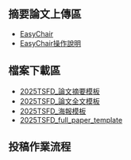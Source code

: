 ## 摘要論文上傳區
- <a href="https://easychair.org/conferences?conf=tsfd2025" target="_blank">EasyChair</a>
- <a href="/">EasyChair操作說明</a>
## 檔案下載區
- <a href="https://docs.google.com/uc?export=download&id=1Fdkuvsc6r0uRsFP-litaTPNiQwXkgMC-" download>2025TSFD_論文摘要模板</a>
- <a href="https://docs.google.com/uc?export=download&id=1bc8n9F1hkH77kVJkiSsfJOuulamWX2Vo" download>2025TSFD_論文全文模板</a>
- <a href="https://docs.google.com/uc?export=download&id=1CQEpXQKkAsfj8sdRGdHxBDeNdmxri-bc" download>2025TSFD_海報模板</a>
- <a href="https://docs.google.com/uc?export=download&id=1cAgPLLKmpOKSp6PPdWCap1R8qCR6Y1BD" download>2025TSFD_full_paper_template</a>

## 投稿作業流程
